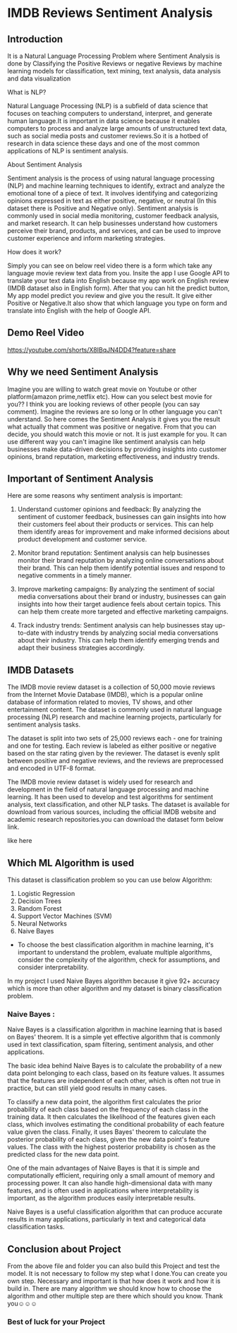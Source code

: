 
# IMDB Reviews Sentiment Analysis

## Introduction
It is a Natural Language Processing Problem where Sentiment Analysis is done by Classifying the Positive Reviews or negative Reviews by machine learning models for classification, text mining, text analysis, data analysis and data visualization

What is NLP?

Natural Language Processing (NLP) is a subfield of data science that focuses on teaching computers to understand, interpret, and generate human language.It is important in data science because it enables computers to process and analyze large amounts of unstructured text data, such as social media posts and customer reviews.So it is a hotbed of research in data science these days and one of the most common applications of NLP is sentiment analysis.

About Sentiment Analysis

Sentiment analysis is the process of using natural language processing (NLP) and machine learning techniques to identify, extract and analyze the emotional tone of a piece of text. It involves identifying and categorizing opinions expressed in text as either positive, negative, or neutral (In this dataset there is Positive and Negative only). Sentiment analysis is commonly used in social media monitoring, customer feedback analysis, and market research. It can help businesses understand how customers perceive their brand, products, and services, and can be used to improve customer experience and inform marketing strategies.

How does it work?

Simply you can see on below reel video there is a form which take any language movie review text data from you. Insite the app I use Google API to translate your text data into English because my app work on English review (IMDB dataset also in English form). After that you can hit the predict button, My app model predict you review and give you the result. It give either Positive  or Negative.It also show that which language you type on form and translate into English with the help of Google API. 





## Demo Reel Video

https://youtube.com/shorts/X8IBqJN4DD4?feature=share


## Why we need Sentiment Analysis

Imagine you are willing to watch great movie on Youtube or other platform(amazon prime,netflix etc). How can you select best movie for you?? I think you are looking reviews of other people (you can say comment). Imagine the reviews are so long or In other language you can't understand. So here comes the Sentiment Analysis it gives you the result what actually that comment was positive or negative. From that you can decide, you should watch this movie or not. It is just example for you. It can use different way you can't imagine like sentiment analysis can help businesses make data-driven decisions by providing insights into customer opinions, brand reputation, marketing effectiveness, and industry trends.


## Important of Sentiment Analysis

Here are some reasons why sentiment analysis is important:

1. Understand customer opinions and feedback: By analyzing the sentiment of customer feedback, businesses can gain insights into how their customers feel about their products or services. This can help them identify areas for improvement and make informed decisions about product development and customer service.

2. Monitor brand reputation: Sentiment analysis can help businesses monitor their brand reputation by analyzing online conversations about their brand. This can help them identify potential issues and respond to negative comments in a timely manner.

3. Improve marketing campaigns: By analyzing the sentiment of social media conversations about their brand or industry, businesses can gain insights into how their target audience feels about certain topics. This can help them create more targeted and effective marketing campaigns.

4. Track industry trends: Sentiment analysis can help businesses stay up-to-date with industry trends by analyzing social media conversations about their industry. This can help them identify emerging trends and adapt their business strategies accordingly.
## IMDB Datasets

The IMDB movie review dataset is a collection of 50,000 movie reviews from the Internet Movie Database (IMDB), which is a popular online database of information related to movies, TV shows, and other entertainment content. The dataset is commonly used in natural language processing (NLP) research and machine learning projects, particularly for sentiment analysis tasks.

The dataset is split into two sets of 25,000 reviews each - one for training and one for testing. Each review is labeled as either positive or negative based on the star rating given by the reviewer. The dataset is evenly split between positive and negative reviews, and the reviews are preprocessed and encoded in UTF-8 format.

The IMDB movie review dataset is widely used for research and development in the field of natural language processing and machine learning. It has been used to develop and test algorithms for sentiment analysis, text classification, and other NLP tasks. The dataset is available for download from various sources, including the official IMDB website and academic research repositories.you can download the dataset form below link.

like here 
## Which ML Algorithm is used

This dataset is classification problem so you can use below Algorithm:
1. Logistic Regression
2. Decision Trees
3. Random Forest
4. Support Vector Machines (SVM)
5. Neural Networks
6. Naive Bayes

- To choose the best classification algorithm in machine learning, it's important to understand the problem, evaluate multiple algorithms, consider the complexity of the algorithm, check for assumptions, and consider interpretability.

In my project I used Naive Bayes algorithm because it give 92+ accuracy which is more than other algorithm and my dataset is binary classification problem.

### Naive Bayes :

Naive Bayes is a classification algorithm in machine learning that is based on Bayes' theorem. It is a simple yet effective algorithm that is commonly used in text classification, spam filtering, sentiment analysis, and other applications.

The basic idea behind Naive Bayes is to calculate the probability of a new data point belonging to each class, based on its feature values. It assumes that the features are independent of each other, which is often not true in practice, but can still yield good results in many cases.

To classify a new data point, the algorithm first calculates the prior probability of each class based on the frequency of each class in the training data. It then calculates the likelihood of the features given each class, which involves estimating the conditional probability of each feature value given the class. Finally, it uses Bayes' theorem to calculate the posterior probability of each class, given the new data point's feature values. The class with the highest posterior probability is chosen as the predicted class for the new data point.

One of the main advantages of Naive Bayes is that it is simple and computationally efficient, requiring only a small amount of memory and processing power. It can also handle high-dimensional data with many features, and is often used in applications where interpretability is important, as the algorithm produces easily interpretable results.

Naive Bayes is a useful classification algorithm that can produce accurate results in many applications, particularly in text and categorical data classification tasks.



## Conclusion about Project
From the above file and folder you can also build this Project and test the model. It is not necessary to follow my step what I done.You can create you own step. Necessary and important is that how does it work and how it is build in. There are many algorithm we should know how to choose the algorithm and other multiple step are there which should you know. Thank you☺️☺️☺️

### Best of luck for your Project
